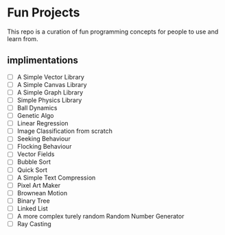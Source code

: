 # Fun Projects

This repo is a curation of fun programming concepts for people to use and learn from.

## implimentations
- [ ] A Simple Vector Library
- [ ] A Simple Canvas Library 
- [ ] A Simple Graph Library
- [ ] Simple Physics Library
- [ ] Ball Dynamics
- [ ] Genetic Algo
- [ ] Linear Regression
- [ ] Image Classification from scratch
- [ ] Seeking Behaviour
- [ ] Flocking Behaviour
- [ ] Vector Fields
- [ ] Bubble Sort
- [ ] Quick Sort
- [ ] A Simple Text Compression
- [ ] Pixel Art Maker
- [ ] Brownean Motion
- [ ] Binary Tree
- [ ] Linked List
- [ ] A more complex turely random Random Number Generator
- [ ] Ray Casting
